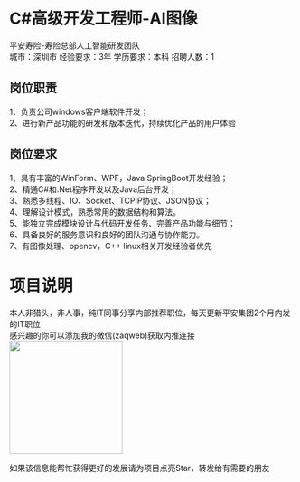 # C#高级开发工程师-AI图像
平安寿险-寿险总部人工智能研发团队  
城市：深圳市 经验要求：3年 学历要求：本科  招聘人数：1

## 岗位职责
1、负责公司windows客户端软件开发；   
2、进行新产品功能的研发和版本迭代，持续优化产品的用户体验

## 岗位要求
1、具有丰富的WinForm、WPF，Java SpringBoot开发经验；    
2、精通C#和.Net程序开发以及Java后台开发；     
3、熟悉多线程、IO、Socket、TCPIP协议、JSON协议；   
4、理解设计模式，熟悉常用的数据结构和算法。   
5、能独立完成模块设计与代码开发任务、完善产品功能与细节；    
6、具备良好的服务意识和良好的团队沟通与协作能力。   
7、有图像处理、opencv，C++ linux相关开发经验者优先

# 项目说明

本人非猎头，非人事，纯IT同事分享内部推荐职位，每天更新平安集团2个月内发的IT职位  
感兴趣的你可以添加我的微信(zaqweb)获取内推连接  
<img src="https://github.com/zaqweb/PA-IT-JOBS/blob/master/WechatICode.jpeg"  height="200" width="200">

如果该信息能帮忙获得更好的发展请为项目点亮Star，转发给有需要的朋友




